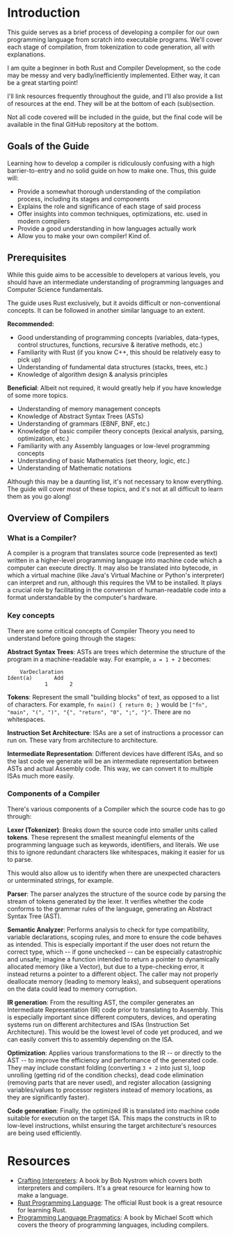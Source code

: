 # Introduction
This guide serves as a brief process of developing a compiler for our own programming language from scratch into executable programs. We'll cover each stage of compilation, from tokenization to code generation, all with explanations.

I am quite a beginner in both Rust and Compiler Development, so the code may be messy and very badly/inefficiently implemented. Either way, it can be a great starting point!

I'll link resources frequently throughout the guide, and I'll also provide a list of resources at the end. They will be at the bottom of each (sub)section.

Not all code covered will be included in the guide, but the final code will be available in the final GitHub repository at the bottom.
## Goals of the Guide
Learning how to develop a compiler is ridiculously confusing with a high barrier-to-entry and no solid guide on how to make one. Thus, this guide will:
- Provide a somewhat thorough understanding of the compilation process, including its stages and components
- Explains the role and significance of each stage of said process
- Offer insights into common techniques, optimizations, etc. used in modern compilers
- Provide a good understanding in how languages actually work
- Allow you to make your own compiler! Kind of.
## Prerequisites
While this guide aims to be accessible to developers at various levels, you should have an intermediate understanding of programming languages and Computer Science fundamentals.

The guide uses Rust exclusively, but it avoids difficult or non-conventional concepts. It can be followed in another similar language to an extent.

**Recommended:**
- Good understanding of programming concepts (variables, data-types, control structures, functions, recursive & iterative methods, etc.)
- Familiarity with Rust (if you know C++, this should be relatively easy to pick up)
- Understanding of fundamental data structures (stacks, trees, etc.)
- Knowledge of algorithm design & analysis principles

**Beneficial**:
Albeit not required, it would greatly help if you have knowledge of some more topics.
- Understanding of memory management concepts
- Knowledge of Abstract Syntax Trees (ASTs)
- Understanding of grammars (EBNF, BNF, etc.)
- Knowledge of basic compiler theory concepts (lexical analysis, parsing, optimization, etc.)
- Familiarity with any Assembly languages or low-level programming concepts
- Understanding of basic Mathematics (set theory, logic, etc.)
- Understanding of Mathematic notations

Although this may be a daunting list, it's not necessary to know everything. The guide will cover most of these topics, and it's not at all difficult to learn them as you go along!

## Overview of Compilers
### What is a Compiler?
A compiler is a program that translates source code (represented as text) written in a higher-level programming language into machine code which a computer can execute directly. It may also be translated into bytecode, in which a virtual machine (like Java's Virtual Machine or Python's interpreter) can interpret and run, although this requires the VM to be installed. It plays a crucial role by facilitating in the conversion of human-readable code into a format understandable by the computer's hardware.

### Key concepts
There are some critical concepts of Compiler Theory you need to understand before going through the stages:

**Abstract Syntax Trees**: ASTs are trees which determine the structure of the program in a machine-readable way. For example, `a = 1 + 2` becomes:

```
	VarDeclaration
Ident(a)       Add
			1		2
```

**Tokens**: Represent the small "building blocks" of text, as opposed to a list of characters. For example, `fn main() { return 0; }` would be `["fn", "main", "(", ")", "{", "return", "0", ";", "}"`. There are no whitespaces.

**Instruction Set Architecture**: ISAs are a set of instructions a processor can run on. These vary from architecture to architecture.

**Intermediate Representation**: Different devices have different ISAs, and so the last code we generate will be an intermediate representation between ASTs and actual Assembly code. This way, we can convert it to multiple ISAs much more easily.
### Components of a Compiler
There's various components of a Compiler which the source code has to go through:

**Lexer (Tokenizer)**:
Breaks down the source code into smaller units called **tokens**. These represent the smallest meaningful elements of the programming language such as keywords, identifiers, and literals. We use this to ignore redundant characters like whitespaces, making it easier for us to parse.

This would also allow us to identify when there are unexpected characters or unterminated strings, for example.

**Parser**:
The parser analyzes the structure of the source code by parsing the stream of tokens generated by the lexer. It verifies whether the code conforms to the grammar rules of the language, generating an Abstract Syntax Tree (AST).

**Semantic Analyzer**:
Performs analysis to check for type compatibility, variable declarations, scoping rules, and more to ensure the code behaves as intended. This is especially important if the user does not return the correct type, which -- if gone unchecked -- can be especially catastrophic and unsafe; imagine a function intended to return a pointer to dynamically allocated memory (like a Vector), but due to a type-checking error, it instead returns a pointer to a different object. The caller may not properly deallocate memory (leading to memory leaks), and subsequent operations on the data could lead to memory corruption.

**IR generation**:
From the resulting AST, the compiler generates an Intermediate Representation (IR) code prior to translating to Assembly. This is especially important since different computers, devices, and operating systems run on different architectures and ISAs (Instruction Set Architecture). This would be the lowest level of code yet produced, and we can easily convert this to assembly depending on the ISA.

**Optimization**:
Applies various transformations to the IR -- or directly to the AST -- to improve the efficiency and performance of the generated code. They may include constant folding (converting `3 + 2` into just `5`), loop unrolling (getting rid of the condition checks), dead code elimination (removing parts that are never used), and register allocation (assigning variables/values to processor registers instead of memory locations, as they are significantly faster).

**Code generation**:
Finally, the optimized IR is translated into machine code suitable for execution on the target ISA. This maps the constructs in IR to low-level instructions, whilst ensuring the target architecture's resources are being used efficiently.


# Resources
- [Crafting Interpreters](https://craftinginterpreters.com/): A book by Bob Nystrom which covers both interpreters and compilers. It's a great resource for learning how to make a language.
- [Rust Programming Language](https://doc.rust-lang.org/book/): The official Rust book is a great resource for learning Rust.
- [Programming Language Pragmatics](https://www.amazon.com/Programming-Language-Pragmatics-Michael-Scott/dp/0124104096): A book by Michael Scott which covers the theory of programming languages, including compilers.
